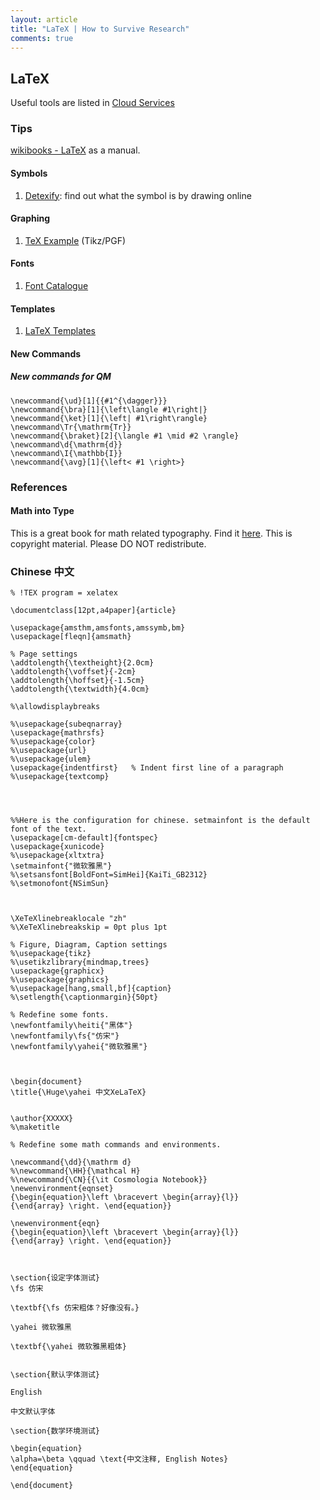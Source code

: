 ```yaml
---
layout: article
title: "LaTeX | How to Survive Research"
comments: true
---
```


## LaTeX

Useful tools are listed in [Cloud Services](Cloud-Services.html)

### Tips

[wikibooks - LaTeX](http://en.wikibooks.org/wiki/LaTeX) as a manual.

#### Symbols

1. [Detexify](http://detexify.kirelabs.org/classify.html): find out what the symbol is by drawing online


#### Graphing

1. [TeX Example](http://www.texample.net/) (Tikz/PGF)


#### Fonts

1. [Font Catalogue](http://www.tug.dk/FontCatalogue/seriffonts.html)

#### Templates

1. [LaTeX Templates](http://www.latextemplates.com/)


#### New Commands

##### New commands for QM

```
\newcommand{\ud}[1]{{#1^{\dagger}}}
\newcommand{\bra}[1]{\left\langle #1\right|}
\newcommand{\ket}[1]{\left| #1\right\rangle}
\newcommand\Tr{\mathrm{Tr}}
\newcommand{\braket}[2]{\langle #1 \mid #2 \rangle}
\newcommand\d{\mathrm{d}}
\newcommand\I{\mathbb{I}}
\newcommand{\avg}[1]{\left< #1 \right>}
```




### References

#### Math into Type

This is a great book for math related typography. Find it [here](ftp://ftp.ams.org/pub/author-info/documentation/howto/mit-2.pdf). This is copyright material. Please DO NOT redistribute.


### Chinese 中文

```
% !TEX program = xelatex

\documentclass[12pt,a4paper]{article}

\usepackage{amsthm,amsfonts,amssymb,bm}
\usepackage[fleqn]{amsmath}

% Page settings
\addtolength{\textheight}{2.0cm}
\addtolength{\voffset}{-2cm}
\addtolength{\hoffset}{-1.5cm}
\addtolength{\textwidth}{4.0cm}

%\allowdisplaybreaks

%\usepackage{subeqnarray}
\usepackage{mathrsfs}
%\usepackage{color}
%\usepackage{url}
%\usepackage{ulem}
\usepackage{indentfirst}   % Indent first line of a paragraph
%\usepackage{textcomp}




%%Here is the configuration for chinese. setmainfont is the default font of the text.
\usepackage[cm-default]{fontspec}
\usepackage{xunicode}
%\usepackage{xltxtra}
\setmainfont{"微软雅黑"}
%\setsansfont[BoldFont=SimHei]{KaiTi_GB2312}
%\setmonofont{NSimSun}



\XeTeXlinebreaklocale "zh"
%\XeTeXlinebreakskip = 0pt plus 1pt

% Figure, Diagram, Caption settings
%\usepackage{tikz}
%\usetikzlibrary{mindmap,trees}
\usepackage{graphicx}
%\usepackage{graphics}
%\usepackage[hang,small,bf]{caption}
%\setlength{\captionmargin}{50pt}

% Redefine some fonts.
\newfontfamily\heiti{"黑体"}
\newfontfamily\fs{"仿宋"}
\newfontfamily\yahei{"微软雅黑"}



\begin{document}
\title{\Huge\yahei 中文XeLaTeX}


\author{XXXXX}
%\maketitle

% Redefine some math commands and environments.

\newcommand{\dd}{\mathrm d}
%\newcommand{\HH}{\mathcal H}
%\newcommand{\CN}{{\it Cosmologia Notebook}}
\newenvironment{eqnset}
{\begin{equation}\left \bracevert \begin{array}{l}}
{\end{array} \right. \end{equation}}

\newenvironment{eqn}
{\begin{equation}\left \bracevert \begin{array}{l}}
{\end{array} \right. \end{equation}}



\section{设定字体测试}
\fs 仿宋

\textbf{\fs 仿宋粗体？好像没有。}

\yahei 微软雅黑

\textbf{\yahei 微软雅黑粗体}


\section{默认字体测试}

English

中文默认字体

\section{数学环境测试}

\begin{equation}
\alpha=\beta \qquad \text{中文注释, English Notes}
\end{equation}

\end{document}
```
